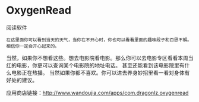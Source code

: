 # OxygenRead
阅读软件

    在这里面你可以看到当天的天气，当你在不开心时，你也可以看看里面的趣味段子和百思不解。相信你一定会开心起来的。
当然，如果你不想看这些。想去电影院看电影。那么你可以去电影专区看看本周当红的电影，你更可以查询某个电影院的地址电话。
甚至还能看到该电影院里有什么电影正在热播。   当然如果你都不喜欢。你可以进去养身妙招里看一看对身体有好处的建议。


应用商店链接：http://www.wandoujia.com/apps/com.dragonlz.oxygenread
